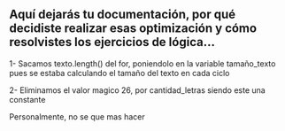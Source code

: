 ## Aquí dejarás tu documentación, por qué decidiste realizar esas optimización y cómo resolvistes los ejercicios de lógica...

1- Sacamos texto.length() del for, poniendolo en la variable tamaño_texto pues se estaba calculando el tamaño del texto en cada ciclo

2- Eliminamos el valor magico 26, por cantidad_letras siendo este una constante

Personalmente, no se que mas hacer